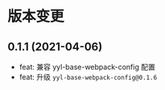 # 版本变更

## 0.1.1 (2021-04-06)

- feat: 兼容 yyl-base-webpack-config 配置
- feat: 升级 `yyl-base-webpack-config@0.1.6`
